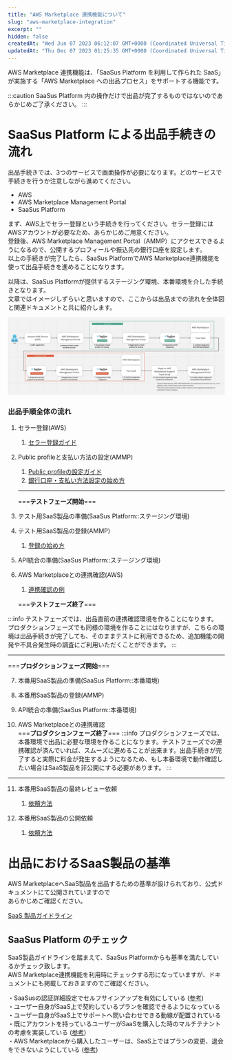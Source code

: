 ```yaml
---
title: "AWS Marketplace 連携機能について"
slug: "aws-marketplace-integration"
excerpt: ""
hidden: false
createdAt: "Wed Jun 07 2023 06:12:07 GMT+0000 (Coordinated Universal Time)"
updatedAt: "Thu Dec 07 2023 01:25:35 GMT+0000 (Coordinated Universal Time)"
---
```

AWS Marketplace 連携機能は、「SaaSus Platform を利用して作られた SaaS」が実施する「AWS Marketplace への出品プロセス」をサポートする機能です。

:::caution
SaaSus Platform 内の操作だけで出品が完了するものではないのであらかじめご了承ください。
:::

# SaaSus Platform による出品手続きの流れ

出品手続きでは、3つのサービスで画面操作が必要になります。どのサービスで手続きを行うか注意しながら進めてください。

- AWS
- AWS Marketplace Management Portal
- SaaSus Platform

まず、AWS上でセラー登録という手続きを行ってください。セラー登録にはAWSアカウントが必要なため、あらかじめご用意ください。  
登録後、AWS Marketplace Management Portal（AMMP）にアクセスできるようになるので、公開するプロフィールや振込先の銀行口座を設定します。  
以上の手続きが完了したら、SaaSus PlatformでAWS Marketplace連携機能を使って出品手続きを進めることになります。

以降は、SaaSus Platformが提供するステージング環境、本番環境を介した手続きとなります。  
文章ではイメージしずらいと思いますので、ここからは出品までの流れを全体図と関連ドキュメントと共に紹介します。

![the whole picture](/ja/img/aws-marketplace-integration/the-whole-picture.png)



### 出品手順全体の流れ

1. セラー登録(AWS)
   1. [セラー登録ガイド](/docs/aws-marketplace-integration/aws-marketplace-seller-registration/aws-marketplace-seller-registration)

2. Public profileと支払い方法の設定(AMMP)

   1. [Public profileの設定ガイド](/docs/aws-marketplace-integration/aws-marketplace-seller-registration/public-profile-settings)
   2. [銀行口座・支払い方法設定の始め方](/docs/aws-marketplace-integration/aws-marketplace-seller-registration/tax-information-interview)

   ***

   ===**テストフェーズ開始**===

3. テスト用SaaS製品の準備(SaaSus Platform::ステージング環境)

4. テスト用SaaS製品の登録(AMMP)
   1. [登録の始め方](/docs/aws-marketplace-integration/product-submission)

5. API統合の準備(SaaSus Platform::ステージング環境)

6. AWS Marketplaceとの連携確認(AWS)

   1. [連携確認の例](/docs/aws-marketplace-integration/supplementary/integration-test)

   ===**テストフェーズ終了**===

  :::info
  テストフェーズでは、出品直前の連携確認環境を作ることになります。  
  プロダクションフェーズでも同様の環境を作ることにはなりますが、こちらの環境は出品手続きが完了しても、そのままテストに利用できるため、追加機能の開発や不具合発生時の調査にご利用いただくことができます。
  :::
   ***

   ===**プロダクションフェーズ開始**===

7. 本番用SaaS製品の準備(SaaSus Platform::本番環境)

8. 本番用SaaS製品の登録(AMMP)

9. API統合の準備(SaaSus Platform::本番環境)

10.  AWS Marketplaceとの連携確認  
    ===**プロダクションフェーズ終了**===
    :::info
  プロダクションフェーズでは、本番環境で出品に必要な環境を作ることになります。テストフェーズでの連携確認が済んでいれば、スムーズに進めることが出来ます。出品手続きが完了すると実際に料金が発生するようになるため、もし本番環境で動作確認したい場合はSaaS製品を非公開にする必要があります。
  :::
   ***

11.   本番用SaaS製品の最終レビュー依頼
      1. [依頼方法](/docs/aws-marketplace-integration/supplementary/final-review-request)

12.   本番用SaaS製品の公開依頼
      1. [依頼方法](/docs/aws-marketplace-integration/supplementary/public-request)

# 出品におけるSaaS製品の基準

AWS MarketplaceへSaaS製品を出品するための基準が設けられており、公式ドキュメントにて公開されていますので  
あらかじめご確認ください。

[SaaS 製品ガイドライン](https://docs.aws.amazon.com/ja_jp/marketplace/latest/userguide/saas-guidelines.html)

## SaaSus Platform のチェック

SaaS製品ガイドラインを踏まえて、SaaSus Platformからも基準を満たしているかチェック致します。  
AWS Marketplace連携機能を利用時にチェックする形になっていますが、ドキュメントにも掲載しておきますのでご確認ください。

・SaaSusの認証詳細設定でセルフサインアップを有効にしている ([参考](/docs/aws-marketplace-integration/supplementary/self-up-setting))  
・ユーザー自身がSaaS上で契約しているプランを確認できるようになっている  
・ユーザー自身がSaaS上でサポートへ問い合わせできる動線が配置されている  
・既にアカウントを持っているユーザーがSaaSを購入した時のマルチテナントの考慮を実装している ([参考](/docs/aws-marketplace-integration/embedding-products))  
・AWS Marketplaceから購入したユーザーは、SaaS上ではプランの変更、退会をできないようにしている ([参考](/docs/aws-marketplace-integration/supplementary/user-judgment-method))
